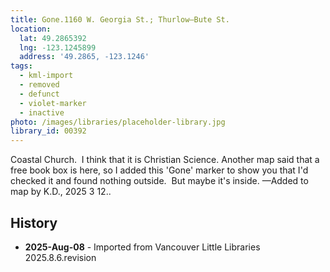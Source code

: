 ```yaml
---
title: Gone.1160 W. Georgia St.; Thurlow—Bute St.
location:
  lat: 49.2865392
  lng: -123.1245899
  address: '49.2865, -123.1246'
tags:
  - kml-import
  - removed
  - defunct
  - violet-marker
  - inactive
photo: /images/libraries/placeholder-library.jpg
library_id: 00392
---
```

Coastal Church.  I think that it is Christian Science.
Another map said that a free book box is here, 
so I added this 'Gone' marker to show you that I'd checked it and found nothing outside.  
But maybe it's inside.
—Added to map by K.D., 2025 3 12..

## History
- **2025-Aug-08** - Imported from Vancouver Little Libraries 2025.8.6.revision
